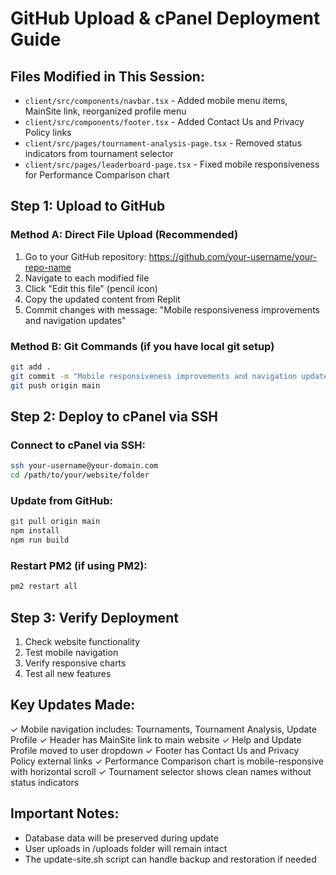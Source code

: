 # GitHub Upload & cPanel Deployment Guide

## Files Modified in This Session:
- `client/src/components/navbar.tsx` - Added mobile menu items, MainSite link, reorganized profile menu
- `client/src/components/footer.tsx` - Added Contact Us and Privacy Policy links
- `client/src/pages/tournament-analysis-page.tsx` - Removed status indicators from tournament selector
- `client/src/pages/leaderboard-page.tsx` - Fixed mobile responsiveness for Performance Comparison chart

## Step 1: Upload to GitHub

### Method A: Direct File Upload (Recommended)
1. Go to your GitHub repository: https://github.com/your-username/your-repo-name
2. Navigate to each modified file
3. Click "Edit this file" (pencil icon)
4. Copy the updated content from Replit
5. Commit changes with message: "Mobile responsiveness improvements and navigation updates"

### Method B: Git Commands (if you have local git setup)
```bash
git add .
git commit -m "Mobile responsiveness improvements and navigation updates"
git push origin main
```

## Step 2: Deploy to cPanel via SSH

### Connect to cPanel via SSH:
```bash
ssh your-username@your-domain.com
cd /path/to/your/website/folder
```

### Update from GitHub:
```bash
git pull origin main
npm install
npm run build
```

### Restart PM2 (if using PM2):
```bash
pm2 restart all
```

## Step 3: Verify Deployment
1. Check website functionality
2. Test mobile navigation
3. Verify responsive charts
4. Test all new features

## Key Updates Made:
✓ Mobile navigation includes: Tournaments, Tournament Analysis, Update Profile
✓ Header has MainSite link to main website
✓ Help and Update Profile moved to user dropdown
✓ Footer has Contact Us and Privacy Policy external links
✓ Performance Comparison chart is mobile-responsive with horizontal scroll
✓ Tournament selector shows clean names without status indicators

## Important Notes:
- Database data will be preserved during update
- User uploads in /uploads folder will remain intact
- The update-site.sh script can handle backup and restoration if needed